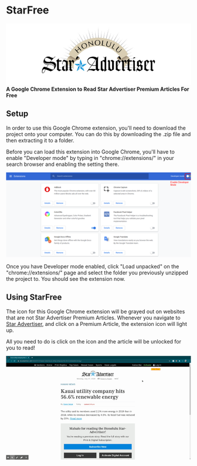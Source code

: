 # StarFree
![Star Advertister Logo](images/star_advertiser_logo_banner.jpg)
**A Google Chrome Extension to Read Star Advertiser Premium Articles For Free**

## Setup
In order to use this Google Chrome extension, you'll need to download the project onto your computer. 
You can do this by downloading the .zip file and then extracting it to a folder.

Before you can load this extension into Google Chrome, you'll have to enable "Developer mode" by typing in "chrome://extensions/" in your search browser and enabling the setting there. 

![Enable Developer Mode](images/chrome_extension_devmode_diagram.png)

Once you have Developer mode enabled, click "Load unpacked" on the "chrome://extensions/" page and select the folder you previously unzipped the project to. You should see the extension now.


## Using StarFree
The icon for this Google Chrome extension will be grayed out on websites that are not Star Advertiser Premium Articles. 
Whenever you navigate to [Star Advertiser](https://www.staradvertiser.com/), and click on a Premium Article, the extension icon will light up. 

All you need to do is click on the icon and the article will be unlocked for you to read! 

![StarFree Demo](images/starfree_demo.gif)